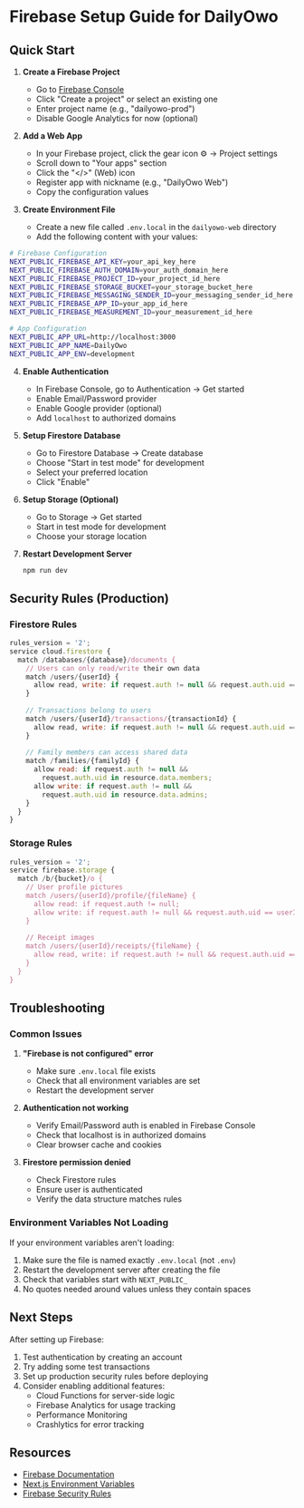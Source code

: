 # Firebase Setup Guide for DailyOwo

## Quick Start

1. **Create a Firebase Project**
   - Go to [Firebase Console](https://console.firebase.google.com/)
   - Click "Create a project" or select an existing one
   - Enter project name (e.g., "dailyowo-prod")
   - Disable Google Analytics for now (optional)

2. **Add a Web App**
   - In your Firebase project, click the gear icon ⚙️ → Project settings
   - Scroll down to "Your apps" section
   - Click the "</>" (Web) icon
   - Register app with nickname (e.g., "DailyOwo Web")
   - Copy the configuration values

3. **Create Environment File**
   - Create a new file called `.env.local` in the `dailyowo-web` directory
   - Add the following content with your values:

```bash
# Firebase Configuration
NEXT_PUBLIC_FIREBASE_API_KEY=your_api_key_here
NEXT_PUBLIC_FIREBASE_AUTH_DOMAIN=your_auth_domain_here
NEXT_PUBLIC_FIREBASE_PROJECT_ID=your_project_id_here
NEXT_PUBLIC_FIREBASE_STORAGE_BUCKET=your_storage_bucket_here
NEXT_PUBLIC_FIREBASE_MESSAGING_SENDER_ID=your_messaging_sender_id_here
NEXT_PUBLIC_FIREBASE_APP_ID=your_app_id_here
NEXT_PUBLIC_FIREBASE_MEASUREMENT_ID=your_measurement_id_here

# App Configuration
NEXT_PUBLIC_APP_URL=http://localhost:3000
NEXT_PUBLIC_APP_NAME=DailyOwo
NEXT_PUBLIC_APP_ENV=development
```

4. **Enable Authentication**
   - In Firebase Console, go to Authentication → Get started
   - Enable Email/Password provider
   - Enable Google provider (optional)
   - Add `localhost` to authorized domains

5. **Setup Firestore Database**
   - Go to Firestore Database → Create database
   - Choose "Start in test mode" for development
   - Select your preferred location
   - Click "Enable"

6. **Setup Storage (Optional)**
   - Go to Storage → Get started
   - Start in test mode for development
   - Choose your storage location

7. **Restart Development Server**
   ```bash
   npm run dev
   ```

## Security Rules (Production)

### Firestore Rules
```javascript
rules_version = '2';
service cloud.firestore {
  match /databases/{database}/documents {
    // Users can only read/write their own data
    match /users/{userId} {
      allow read, write: if request.auth != null && request.auth.uid == userId;
    }
    
    // Transactions belong to users
    match /users/{userId}/transactions/{transactionId} {
      allow read, write: if request.auth != null && request.auth.uid == userId;
    }
    
    // Family members can access shared data
    match /families/{familyId} {
      allow read: if request.auth != null && 
        request.auth.uid in resource.data.members;
      allow write: if request.auth != null && 
        request.auth.uid in resource.data.admins;
    }
  }
}
```

### Storage Rules
```javascript
rules_version = '2';
service firebase.storage {
  match /b/{bucket}/o {
    // User profile pictures
    match /users/{userId}/profile/{fileName} {
      allow read: if request.auth != null;
      allow write: if request.auth != null && request.auth.uid == userId;
    }
    
    // Receipt images
    match /users/{userId}/receipts/{fileName} {
      allow read, write: if request.auth != null && request.auth.uid == userId;
    }
  }
}
```

## Troubleshooting

### Common Issues

1. **"Firebase is not configured" error**
   - Make sure `.env.local` file exists
   - Check that all environment variables are set
   - Restart the development server

2. **Authentication not working**
   - Verify Email/Password auth is enabled in Firebase Console
   - Check that localhost is in authorized domains
   - Clear browser cache and cookies

3. **Firestore permission denied**
   - Check Firestore rules
   - Ensure user is authenticated
   - Verify the data structure matches rules

### Environment Variables Not Loading

If your environment variables aren't loading:

1. Make sure the file is named exactly `.env.local` (not `.env`)
2. Restart the development server after creating the file
3. Check that variables start with `NEXT_PUBLIC_`
4. No quotes needed around values unless they contain spaces

## Next Steps

After setting up Firebase:

1. Test authentication by creating an account
2. Try adding some test transactions
3. Set up production security rules before deploying
4. Consider enabling additional features:
   - Cloud Functions for server-side logic
   - Firebase Analytics for usage tracking
   - Performance Monitoring
   - Crashlytics for error tracking

## Resources

- [Firebase Documentation](https://firebase.google.com/docs)
- [Next.js Environment Variables](https://nextjs.org/docs/basic-features/environment-variables)
- [Firebase Security Rules](https://firebase.google.com/docs/rules) 
